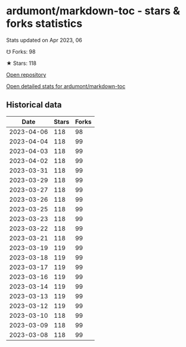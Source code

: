 # ardumont/markdown-toc - stars & forks statistics

Stats updated on Apr 2023, 06

☋ Forks: 98

★ Stars: 118

[Open repository](https://github.com/ardumont/markdown-toc)

[Open detailed stats for ardumont/markdown-toc](https://reviewgithub.com/rep/ardumont/markdown-toc)

## Historical data
| Date | Stars | Forks |
|------|-------|-------|
| 2023-04-06 | 118 | 98 | 
| 2023-04-04 | 118 | 99 | 
| 2023-04-03 | 118 | 99 | 
| 2023-04-02 | 118 | 99 | 
| 2023-03-31 | 118 | 99 | 
| 2023-03-29 | 118 | 99 | 
| 2023-03-27 | 118 | 99 | 
| 2023-03-26 | 118 | 99 | 
| 2023-03-25 | 118 | 99 | 
| 2023-03-23 | 118 | 99 | 
| 2023-03-22 | 118 | 99 | 
| 2023-03-21 | 118 | 99 | 
| 2023-03-19 | 119 | 99 | 
| 2023-03-18 | 119 | 99 | 
| 2023-03-17 | 119 | 99 | 
| 2023-03-16 | 119 | 99 | 
| 2023-03-14 | 119 | 99 | 
| 2023-03-13 | 119 | 99 | 
| 2023-03-12 | 119 | 99 | 
| 2023-03-10 | 118 | 99 | 
| 2023-03-09 | 118 | 99 | 
| 2023-03-08 | 118 | 99 | 

